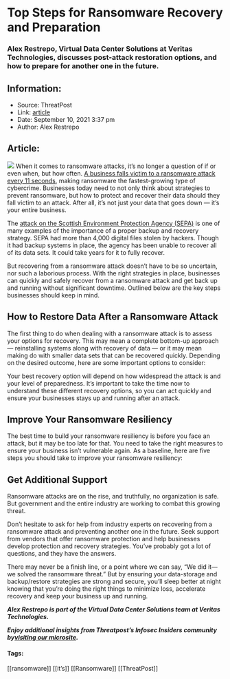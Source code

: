 # Top Steps for Ransomware Recovery and Preparation
### Alex Restrepo, Virtual Data Center Solutions at Veritas Technologies, discusses post-attack restoration options, and how to prepare for another one in the future.

## Information:
+ Source: ThreatPost
+ Link: [article](https://kasperskycontenthub.com/threatpost-global/?p=169378)
+ Date: September 10, 2021  3:37 pm
+ Author: Alex Restrepo


## Article:
![](https://media.threatpost.com/wp-content/uploads/sites/103/2021/09/10134243/Recovery-e1631295778164.jpg)
When it comes to ransomware attacks, it’s no longer a question of if or even when, but how often. [A business falls victim to a ransomware attack every 11 seconds](https://www.jdsupra.com/legalnews/ransomware-attacks-predicted-to-occur-48655/), making ransomware the fastest-growing type of cybercrime. Businesses today need to not only think about strategies to prevent ransomware, but how to protect and recover their data should they fall victim to an attack. After all, it’s not just your data that goes down — it’s your entire business.


The [attack on the Scottish Environment Protection Agency (SEPA)](https://www.bbc.com/news/uk-scotland-57578762) is one of many examples of the importance of a proper backup and recovery strategy. SEPA had more than 4,000 digital files stolen by hackers. Though it had backup systems in place, the agency has been unable to recover all of its data sets. It could take years for it to fully recover.


But recovering from a ransomware attack doesn’t have to be so uncertain, nor such a laborious process. With the right strategies in place, businesses can quickly and safely recover from a ransomware attack and get back up and running without significant downtime. Outlined below are the key steps businesses should keep in mind.


**How to Restore Data After a Ransomware Attack**
-------------------------------------------------


The first thing to do when dealing with a ransomware attack is to assess your options for recovery. This may mean a complete bottom-up approach — reinstalling systems along with recovery of data — or it may mean making do with smaller data sets that can be recovered quickly. Depending on the desired outcome, here are some important options to consider:


Your best recovery option will depend on how widespread the attack is and your level of preparedness. It’s important to take the time now to understand these different recovery options, so you can act quickly and ensure your businesses stays up and running after an attack.


**Improve Your Ransomware Resiliency**
--------------------------------------


The best time to build your ransomware resiliency is before you face an attack, but it may be too late for that. You need to take the right measures to ensure your business isn’t vulnerable again. As a baseline, here are five steps you should take to improve your ransomware resiliency:


**Get Additional Support**
--------------------------


Ransomware attacks are on the rise, and truthfully, no organization is safe. But government and the entire industry are working to combat this growing threat.


Don’t hesitate to ask for help from industry experts on recovering from a ransomware attack and preventing another one in the future. Seek support from vendors that offer ransomware protection and help businesses develop protection and recovery strategies. You’ve probably got a lot of questions, and they have the answers.


There may never be a finish line, or a point where we can say, “We did it—we solved the ransomware threat.” But by ensuring your data-storage and backup/restore strategies are strong and secure, you’ll sleep better at night knowing that you’re doing the right things to minimize loss, accelerate recovery and keep your business up and running.


***Alex Restrepo* *is part of the Virtual Data Center Solutions team at Veritas Technologies.***


***Enjoy additional insights from Threatpost’s Infosec Insiders community by***[***visiting our microsite***](https://threatpost.com/microsite/infosec-insiders-community/)***.***




#### Tags:
[[ransomware]] [[it’s]] [[Ransomware]] [[ThreatPost]]
